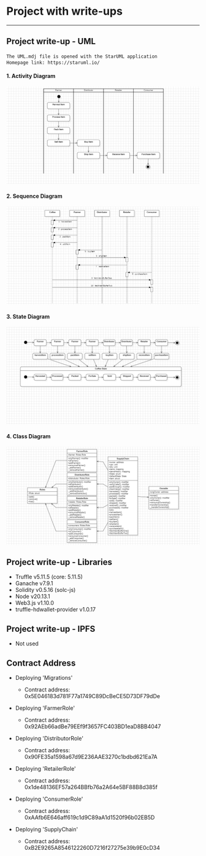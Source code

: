 # Project with write-ups

---

## Project write-up - UML

```
The UML.mdj file is opened with the StarUML application
Homepage link: https://staruml.io/
```

#### 1. Activity Diagram

![Activity Diagram](images/activity_diagram.png)


#### 2. Sequence Diagram

![Sequence Diagram](images/sequence_diagram.png)


#### 3. State Diagram

![State Diagram](images/state_diagram.png)


#### 4. Class Diagram

![Class Diagram](images/class_diagram.png)


## Project write-up - Libraries

- Truffle v5.11.5 (core: 5.11.5)
- Ganache v7.9.1
- Solidity v0.5.16 (solc-js)
- Node v20.13.1
- Web3.js v1.10.0
- truffle-hdwallet-provider v1.0.17


## Project write-up - IPFS

- Not used

## Contract Address

- Deploying 'Migrations'
  - Contract address: 0x5E046183d781F77a1749C89DcBeCE5D73DF79dDe

- Deploying 'FarmerRole'
  - Contract address: 0x92AEb66adBe79EEf9f3657FC403BD1eaD8BB4047

- Deploying 'DistributorRole'
  - Contract address: 0x90FE35a1598a67d9E236AAE3270c1bdbd621Ea7A

- Deploying 'RetailerRole'
  - Contract address: 0x1de48136EF57a264BBfb76a2A64e5BF88B8d385f

- Deploying 'ConsumerRole'
  - Contract address: 0xAAfb6E646aff619c1d9C89aA1d1520f96b02EB5D

- Deploying 'SupplyChain'
  - Contract address: 0xB2E9265A8546122260D7216f27275e39b9E0cD34
